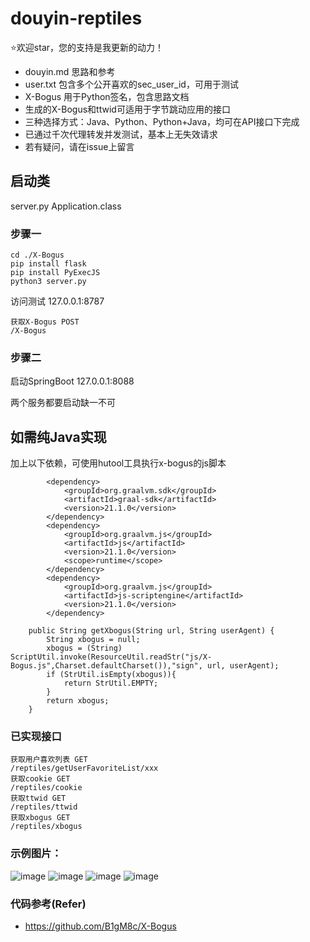 # douyin-reptiles
⭐欢迎star，您的支持是我更新的动力！

* douyin.md 思路和参考
* user.txt 包含多个公开喜欢的sec_user_id，可用于测试
* X-Bogus 用于Python签名，包含思路文档
* 生成的X-Bogus和ttwid可适用于字节跳动应用的接口
* 三种选择方式：Java、Python、Python+Java，均可在API接口下完成
* 已通过千次代理转发并发测试，基本上无失效请求
* 若有疑问，请在issue上留言


## 启动类
server.py
Application.class

### 步骤一
```
cd ./X-Bogus
pip install flask
pip install PyExecJS
python3 server.py
```
访问测试 
127.0.0.1:8787
```
获取X-Bogus POST
/X-Bogus
```
### 步骤二
启动SpringBoot
127.0.0.1:8088

两个服务都要启动缺一不可
## 如需纯Java实现
加上以下依赖，可使用hutool工具执行x-bogus的js脚本
```
        <dependency>
            <groupId>org.graalvm.sdk</groupId>
            <artifactId>graal-sdk</artifactId>
            <version>21.1.0</version>
        </dependency>
        <dependency>
            <groupId>org.graalvm.js</groupId>
            <artifactId>js</artifactId>
            <version>21.1.0</version>
            <scope>runtime</scope>
        </dependency>
        <dependency>
            <groupId>org.graalvm.js</groupId>
            <artifactId>js-scriptengine</artifactId>
            <version>21.1.0</version>
        </dependency>
```
```
    public String getXbogus(String url, String userAgent) {
        String xbogus = null;
        xbogus = (String) ScriptUtil.invoke(ResourceUtil.readStr("js/X-Bogus.js",Charset.defaultCharset()),"sign", url, userAgent);
        if (StrUtil.isEmpty(xbogus)){
            return StrUtil.EMPTY;
        }
        return xbogus;
    }
```
### 已实现接口
```
获取用户喜欢列表 GET
/reptiles/getUserFavoriteList/xxx
获取cookie GET
/reptiles/cookie
获取ttwid GET
/reptiles/ttwid
获取xbogus GET
/reptiles/xbogus
```
### 示例图片：
![image](https://github.com/RookieDevp/douyin-reptiles/assets/88661272/ebff21d2-fd08-44b7-99fa-1c3fd18d8f52)
![image](https://github.com/RookieDevp/douyin-reptiles/assets/88661272/c90557cb-fc35-4e62-bbf2-19b2758a1546)
![image](https://github.com/RookieDevp/douyin-reptiles/assets/88661272/05571202-3049-43aa-ac81-d602894692ee)
![image](https://github.com/RookieDevp/douyin-reptiles/assets/88661272/91eb3764-6fa6-4ad9-8434-f5f0df0ea43e)

### 代码参考(Refer)
* https://github.com/B1gM8c/X-Bogus
